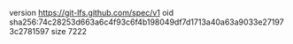 version https://git-lfs.github.com/spec/v1
oid sha256:74c28253d663a6c4f93c6f4b198049df7d1713a40a63a9033e271973c2781597
size 7222
